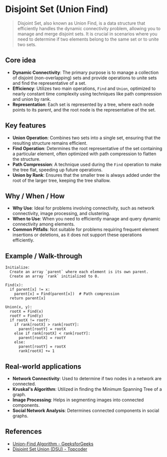 # Disjoint Set (Union Find)

> Disjoint Set, also known as Union Find, is a data structure that efficiently handles the dynamic connectivity problem, allowing you to manage and merge disjoint sets. It is crucial in scenarios where you need to determine if two elements belong to the same set or to unite two sets.

## Core idea
- **Dynamic Connectivity**: The primary purpose is to manage a collection of disjoint (non-overlapping) sets and provide operations to unite sets and find the representative of a set.
- **Efficiency**: Utilizes two main operations, `Find` and `Union`, optimized to nearly constant time complexity using techniques like path compression and union by rank.
- **Representation**: Each set is represented by a tree, where each node points to its parent, and the root node is the representative of the set.

## Key features
- **Union Operation**: Combines two sets into a single set, ensuring that the resulting structure remains efficient.
- **Find Operation**: Determines the root representative of the set containing a particular element, often optimized with path compression to flatten the structure.
- **Path Compression**: A technique used during the `Find` operation to make the tree flat, speeding up future operations.
- **Union by Rank**: Ensures that the smaller tree is always added under the root of the larger tree, keeping the tree shallow.

## Why / When / How
- **Why Use**: Ideal for problems involving connectivity, such as network connectivity, image processing, and clustering.
- **When to Use**: When you need to efficiently manage and query dynamic connectivity among elements.
- **Common Pitfalls**: Not suitable for problems requiring frequent element insertions or deletions, as it does not support these operations efficiently.

## Example / Walk-through
```pseudo
Initialize: 
  Create an array `parent` where each element is its own parent.
  Create an array `rank` initialized to 0.

Find(x):
  if parent[x] != x:
    parent[x] = Find(parent[x])  # Path compression
  return parent[x]

Union(x, y):
  rootX = Find(x)
  rootY = Find(y)
  if rootX != rootY:
    if rank[rootX] > rank[rootY]:
      parent[rootY] = rootX
    else if rank[rootX] < rank[rootY]:
      parent[rootX] = rootY
    else:
      parent[rootY] = rootX
      rank[rootX] += 1
```

## Real-world applications
- **Network Connectivity**: Used to determine if two nodes in a network are connected.
- **Kruskal's Algorithm**: Utilized in finding the Minimum Spanning Tree of a graph.
- **Image Processing**: Helps in segmenting images into connected components.
- **Social Network Analysis**: Determines connected components in social graphs.

## References
- [Union-Find Algorithm - GeeksforGeeks](https://www.geeksforgeeks.org/union-find/)
- [Disjoint Set Union (DSU) - Topcoder](https://www.topcoder.com/thrive/articles/Disjoint%20Set%20Union)